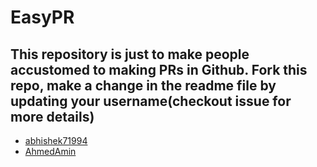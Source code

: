 # EasyPR


This repository is just to make people accustomed to making PRs in Github. Fork this repo, make a change in the readme file by
updating your username(checkout issue for more details)
--------------------------------------------------------------------------------------------------------------------------------

* [abhishek71994](https://github.com/abhishek71994)
* [AhmedAmin](https://github.com/AhmedRedaAmin)

